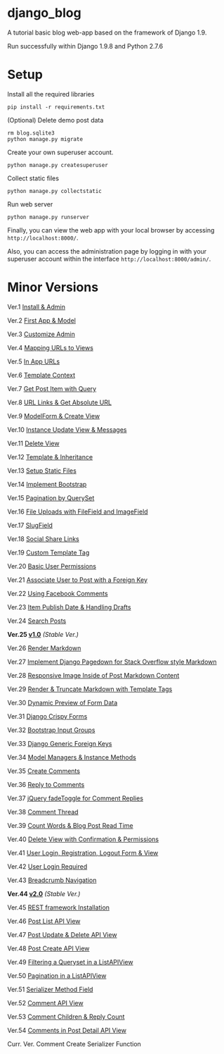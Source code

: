 django_blog
=================

A tutorial basic blog web-app based on the framework of Django 1.9.

Run successfully within Django 1.9.8 and Python 2.7.6

# Setup

Install all the required libraries

    pip install -r requirements.txt

(Optional) Delete demo post data

    rm blog.sqlite3
    python manage.py migrate

Create your own superuser account.

    python manage.py createsuperuser

Collect static files

    python manage.py collectstatic

Run web server

    python manage.py runserver

Finally, you can view the web app with your local browser by accessing `http://localhost:8000/`.

Also, you can access the administration page by logging in with your superuser account within the interface `http://localhost:8000/admin/`.

# Minor Versions

Ver.1   [Install & Admin](../../tree/63967d94c2443d3665a435d4b1ad3448e8f59131)

Ver.2   [First App & Model](../../tree/1a0ff02f17824fe3b1a8435e18138b046669638f)

Ver.3   [Customize Admin](../../tree/1b29d70569a3b75e64c54017f59a59fcd0c26697)

Ver.4   [Mapping URLs to Views](../../tree/7c54a0413afe4d2453dfafa391a5150538395334)

Ver.5   [In App URLs](../../tree/139682c5ed8d7865cea562d87324ccb5d7a8d48c)

Ver.6   [Template Context](../../tree/fb632dbd65b798dee54969d13416088429674646)

Ver.7   [Get Post Item with Query](../../tree/18c35349ebe3d5245d3087306b0910e8220c28c2)

Ver.8   [URL Links & Get Absolute URL](../../tree/7461e9d1b2cdc1990609c933f6e30be49da7389c)

Ver.9   [ModelForm & Create View](../../tree/47ffb0dc24a921cb710e0dd842e20d5017a8d621)

Ver.10   [Instance Update View & Messages](../../tree/f504653a37208d0719de2b2191e74837a7545ab8)

Ver.11   [Delete View](../../tree/33c613e2d435bdbb0e6c375c926f2bfa3484c7c8)

Ver.12   [Template & Inheritance](../../tree/179e6e213c8526defa7127081f3059fa325ca4d6)

Ver.13   [Setup Static Files](../../tree/33026f355c2eb4ba6b983c45500557879dc75ea0)

Ver.14   [Implement Bootstrap](../../tree/19fb3f825bc6ebcdff09bcf6be31668cf9877e3b)

Ver.15   [Pagination by QuerySet](../../tree/065d89c838750121d06c2a9500826c1166db7d4a)

Ver.16   [File Uploads with FileField and ImageField](../../tree/65d3cb994ca1d30187697e32a611c934676ae639)

Ver.17   [SlugField](../../tree/b2a11513a3d3b32580aefac3fbdfa05a02005348)

Ver.18   [Social Share Links](../../tree/c5fc576d80b8fd3a9fe35c5433fbf53b0d2c25e8)

Ver.19   [Custom Template Tag](../../tree/31f250fee17d467ccf06c649020d75baa9a715c8)

Ver.20   [Basic User Permissions](../../tree/359afe0cb1475eaf3619ccaff70f9afbcbe5fbc4)

Ver.21   [Associate User to Post with a Foreign Key](../../tree/9738b44995eedff2fd46b4e155f4ed65622c3d26)

Ver.22   [Using Facebook Comments](../../tree/593f91ec10ae9e47c72ad47d9f4902859e568d90)

Ver.23   [Item Publish Date & Handling Drafts](../../tree/6f0f9d997765a69401426065bc4f40e113ad4747)

Ver.24   [Search Posts](../../tree/c58056ad61f8bbda7e0e02431b1277a46ec4722a)

**Ver.25   [v1.0](../../tree/v1.0)** _(Stable Ver.)_

Ver.26   [Render Markdown](../../tree/15e8ae240417e0724409d6cff3d616d9b772ae99)

Ver.27   [Implement Django Pagedown for Stack Overflow style Markdown](../../tree/fa0a0822a14fb68f39f5bd068d8d2c394e75d221)

Ver.28   [Responsive Image Inside of Post Markdown Content](../../tree/f99ca0c02cdd7c54347a5b56776a8eb751ef80a4)

Ver.29   [Render & Truncate Markdown with Template Tags](../../tree/73fc57ee0b03d0cec708fc1360c846ce5c54d9e3)

Ver.30   [Dynamic Preview of Form Data](../../tree/7f99ccd0f8fc3aab198a8d23d387474ff6c2961b)

Ver.31   [Django Crispy Forms](../../tree/c3df445bdf21261c7ee8d2c750bba767013cf577)

Ver.32   [Bootstrap Input Groups](../../tree/157325f976b84a244c39083499c1897928367ac0)

Ver.33   [Django Generic Foreign Keys](../../tree/9794c621797f0e3093672bc428a65d67a05fbd00)

Ver.34   [Model Managers & Instance Methods](../../tree/ebca367d62a050405fcb212ea8ed1354373dee25)

Ver.35   [Create Comments](../../tree/a03c5f6c61e35e815d0cda515df2a7b4cf8f4448)

Ver.36   [Reply to Comments](../../tree/46fd0a25443b2345c6f82986b5e77e69e1b6dc13)

Ver.37   [jQuery fadeToggle for Comment Replies](../../tree/b0d140d8e51c28266bacf241430c96985df854af)

Ver.38   [Comment Thread](../../tree/977e0f1926a492127cab7b5686c074e56f02e891)

Ver.39   [Count Words & Blog Post Read Time](../../tree/cf62599c10df88a2abee34fd36421375dccb2cde)

Ver.40   [Delete View with Confirmation & Permissions](../../tree/19a3d1d39dd1f00e64efa7f7e279d2067e93d20d)

Ver.41   [User Login, Registration, Logout Form & View](../../tree/efc000552b379a7d6b98a689518bf6ea652d5562)

Ver.42   [User Login Required](../../tree/1104468a14963c0ca6b336f8e87b90a1f483ba68)

Ver.43   [Breadcrumb Navigation](../../tree/347ae24abe05b842de3ad12dcabdb8f420423536)

**Ver.44   [v2.0](../../tree/v2.0)** _(Stable Ver.)_

Ver.45   [REST framework Installation](../../tree/862e24450a82382b1e730bfdc155fe8fb5d6c30d)

Ver.46   [Post List API View](../../tree/35f71e67f224f793d9aeef4894a8699ec1295a93)

Ver.47   [Post Update & Delete API View](../../tree/7863e7ee62d32297351ef3f2fcb89a51b98b72f6)

Ver.48   [Post Create API View](../../tree/8415ff1a747a70caaca90914a0cd60494e9a6496)

Ver.49   [Filtering a Queryset in a ListAPIView](../../tree/2ac5f079b74a4767eb03bd6a04d3f0adbb162f7f)

Ver.50   [Pagination in a ListAPIView](../../tree/73ad4bee59528f481cd540d05efeb3c92d7c2c8a)

Ver.51   [Serializer Method Field](../../tree/d37e8a12733ae7edf6cf5a1e8b97c696e2f25ba4)

Ver.52   [Comment API View](../../tree/e83696e604f0f9661c5291089b9a3e424af70853)

Ver.53   [Comment Children & Reply Count](../../tree/3045be78a95a84f0cd089a6aceca698f99568992)

Ver.54   [Comments in Post Detail API View](../../tree/ad794a507205988ec27372077b1ceb5cc5e78dea)

Curr. Ver.   Comment Create Serializer Function